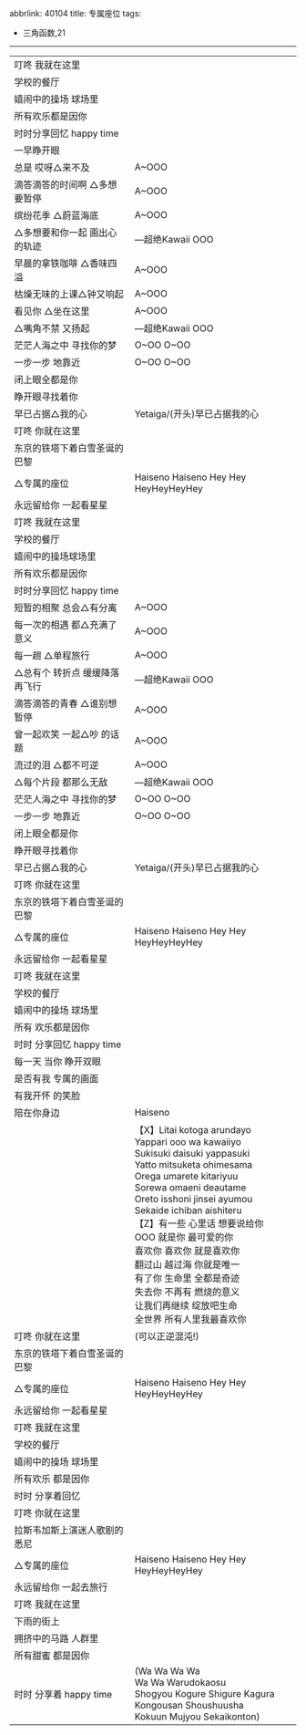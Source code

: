 abbrlink: 40104
title: 专属座位
tags:
  - 三角函数,21
---
|      |      |
|--|--|
|叮咚 我就在这里|      |
|学校的餐厅|      |
|嬉闹中的操场 球场里|      |
|所有欢乐都是因你|      |
|时时分享回忆 happy time|      |
|一早睁开眼|      |
|总是 哎呀△来不及|A~OOO|
|滴答滴答的时间啊 △多想要暂停|A~OOO|
|缤纷花季 △蔚蓝海底|A~OOO|
|△多想要和你一起 画出心的轨迹|—超绝Kawaii OOO|
|早晨的拿铁咖啡 △香味四溢|A~OOO|
|枯燥无味的上课△钟又响起|A~OOO|
|看见你 △坐在这里|A~OOO|
|△嘴角不禁 又扬起|—超绝Kawaii OOO|
|茫茫人海之中 寻找你的梦|O~OO O~OO|
|一步一步 地靠近|O~OO O~OO|
|闭上眼全都是你|      |
|睁开眼寻找着你|      |
|早已占据△我的心|Yetaiga/(开头)早已占据我的心|
|叮咚 你就在这里|      |
|东京的铁塔下着白雪圣诞的巴黎|      |
|△专属的座位|Haiseno Haiseno Hey Hey HeyHeyHeyHey      |
|永远留给你 一起看星星||
|叮咚 我就在这里|      |
|学校的餐厅|      |
|嬉闹中的操场球场里|      |
|所有欢乐都是因你|      |
|时时分享回忆 happy time|      |
|短暂的相聚 总会△有分离|A~OOO|
|每一次的相遇 都△充满了意义|A~OOO|
|每一趟 △单程旅行|A~OOO|
|△总有个 转折点 缓缓降落 再飞行|—超绝Kawaii OOO|
|滴答滴答的青春 △谁别想 暂停|A~OOO|
|曾一起欢笑 一起△吵 的话题|A~OOO|
|流过的泪 △都不可逆|A~OOO|
|△每个片段 都那么无敌|—超绝Kawaii OOO|
|茫茫人海之中 寻找你的梦|O~OO O~OO|
|一步一步 地靠近|O~OO O~OO|
|闭上眼全都是你|      |
|睁开眼寻找着你|      |
|早已占据△我的心|Yetaiga/(开头)早已占据我的心|
|叮咚 你就在这里|      |
|东京的铁塔下着白雪圣诞的巴黎|      |
|△专属的座位|Haiseno Haiseno Hey Hey HeyHeyHeyHey      |
|永远留给你 一起看星星|      |
|叮咚 我就在这里|      |
|学校的餐厅|      |
|嬉闹中的操场 球场里|      |
|所有 欢乐都是因你|      |
|时时 分享回忆 happy time|      |
|每一天 当你 睁开双眼|      |
|是否有我 专属的画面|      |
|有我开怀 的笑脸|      |
|陪在你身边|Haiseno|
|     |【X】Litai kotoga arundayo<br>Yappari ooo wa kawaiiyo<br>Sukisuki daisuki yappasuki<br>Yatto mitsuketa ohimesama<br>Orega umarete kitariyuu<br>Sorewa omaeni deautame<br>Oreto isshoni jinsei ayumou<br>Sekaide ichiban aishiteru<br>【Z】有一些 心里话 想要说给你<br>OOO 就是你 最可爱的你<br>喜欢你 喜欢你 就是喜欢你<br>翻过山 越过海 你就是唯一<br>有了你 生命里 全都是奇迹<br>失去你 不再有 燃烧的意义<br>让我们再继续 绽放吧生命<br>全世界 所有人里我最喜欢你|
|叮咚 你就在这里|(可以正逆混沌!)|
|东京的铁塔下着白雪圣诞的巴黎|      |
|△专属的座位|Haiseno Haiseno Hey Hey HeyHeyHeyHey      |
|永远留给你 一起看星星|      |
|叮咚 我就在这里|      |
|学校的餐厅|      |
|嬉闹中的操场 球场里|      |
|所有欢乐 都是因你|      |
|时时 分享着回忆|      |
|叮咚 你就在这里|      |
|拉斯韦加斯上演迷人歌剧的悉尼|      |
|△专属的座位|Haiseno Haiseno Hey Hey HeyHeyHeyHey      |
|永远留给你 一起去旅行|      |
|叮咚 我就在这里|      |
|下雨的街上|      |
|拥挤中的马路 人群里|      |
|所有甜蜜 都是因你|      |
|时时 分享着 happy time|(Wa Wa Wa Wa <br>Wa Wa Warudokaosu<br>Shogyou Kogure Shigure Kagura<br>Kongousan Shoushuusha<br>Kokuun Mujyou Sekaikonton)|